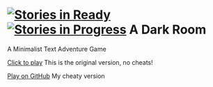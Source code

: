 [![Stories in Ready](https://badge.waffle.io/dittoslash/adarkroom.png?label=ready&title=Ready)](https://waffle.io/dittoslash/adarkroom)  [![Stories in Progress](https://badge.waffle.io/dittoslash/adarkroom.png?label=in%20progress&title=In%20Progress)](https://waffle.io/dittoslash/adarkroom)
A Dark Room
===========

A Minimalist Text Adventure Game

[Click to play](http://adarkroom.doublespeakgames.com/) This is the original version, no cheats!  

[Play on GitHub](http://dittoslash.github.io/adarkroom) My cheaty version


